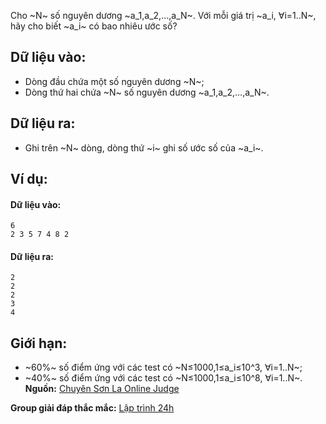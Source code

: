 Cho ~N~ số nguyên dương ~a_1,a_2,…,a_N~. Với mỗi giá trị ~a_i, ∀i=1..N~, hãy cho biết ~a_i~ có bao nhiêu ước số?

## Dữ liệu vào:
- Dòng đầu chứa một số nguyên dương ~N~;
- Dòng thứ hai chứa ~N~ số nguyên dương ~a_1,a_2,…,a_N~.

## Dữ liệu ra:
- Ghi trên ~N~ dòng, dòng thứ ~i~ ghi số ước số của ~a_i~.

## Ví dụ:
#### Dữ liệu vào:
```
6
2 3 5 7 4 8	2
```

#### Dữ liệu ra:
```
2
2
2
3
4
```

## Giới hạn:
- ~60\%~ số điểm ứng với các test có ~N≤1000,1≤a_i≤10^3, ∀i=1..N~;
- ~40\%~ số điểm ứng với các test có ~N≤1000,1≤a_i≤10^8, ∀i=1..N~.
**Nguồn:** [Chuyên Sơn La Online Judge](http://csloj.ddns.net/)

**Group giải đáp thắc mắc:** [Lập trình 24h](https://www.facebook.com/groups/1386904321519984)